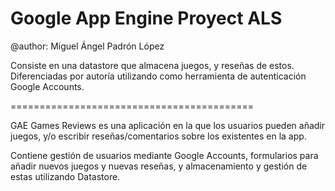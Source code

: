 # Google App Engine Proyect ALS

@author: Miguel Ángel Padrón López

Consiste en una datastore que almacena juegos, y reseñas de estos. Diferenciadas por autoría utilizando como herramienta de autenticación Google Accounts.

==========================================

GAE Games Reviews es una aplicación en la que los usuarios pueden añadir juegos, y/o escribir reseñas/comentarios sobre los existentes en la app.

Contiene gestión de usuarios mediante Google Accounts, formularios para añadir nuevos juegos y nuevas reseñas, y almacenamiento y gestión de estas utilizando Datastore.
